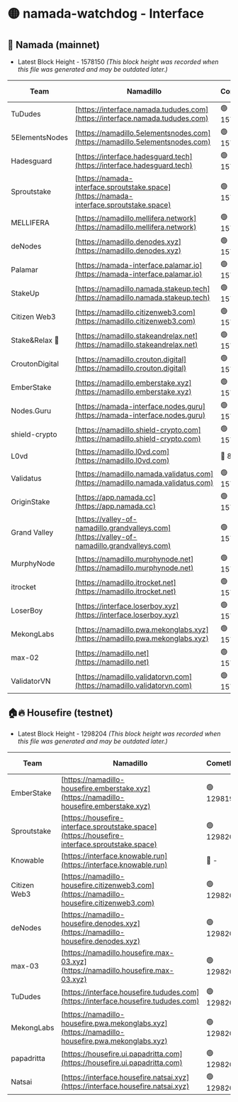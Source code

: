 # 🟡 namada-watchdog - Interface

## 🚀 Namada (mainnet)
- Latest Block Height - 1578150 *(This block height was recorded when this file was generated and may be outdated later.)*

| Team | Namadillo | CometBFT | Indexer | MASP Indexer |
|-|-|-|-|-|
| TuDudes | [https://interface.namada.tududes.com](https://interface.namada.tududes.com) | 🟢 1578135 | 🟢 1578135 | 🟢 1578135 |
| 5ElementsNodes | [https://namadillo.5elementsnodes.com](https://namadillo.5elementsnodes.com) | 🟢 1578135 | 🟢 1578135 | 🟢 1578135 |
| Hadesguard | [https://interface.hadesguard.tech](https://interface.hadesguard.tech) | 🟢 1578136 | 🟢 1578136 | 🟢 1578136 |
| Sproutstake | [https://namada-interface.sproutstake.space](https://namada-interface.sproutstake.space) | 🟢 1578137 | 🟢 1578136 | 🟢 1578136 |
| MELLIFERA | [https://namadillo.mellifera.network](https://namadillo.mellifera.network) | 🟢 1578137 | 🟢 1578137 | 🟢 1578138 |
| deNodes | [https://namadillo.denodes.xyz](https://namadillo.denodes.xyz) | 🟢 1578138 | 🟢 1578138 | 🟢 1578138 |
| Palamar | [https://namada-interface.palamar.io](https://namada-interface.palamar.io) | 🟢 1578139 | 🔴 - | 🔴 - |
| StakeUp | [https://namadillo.namada.stakeup.tech](https://namadillo.namada.stakeup.tech) | 🟢 1578142 | 🟢 1578142 | 🟢 1578142 |
| Citizen Web3 | [https://namadillo.citizenweb3.com](https://namadillo.citizenweb3.com) | 🟢 1578142 | 🟢 1578142 | 🟢 1578142 |
| Stake&Relax 🦥 | [https://namadillo.stakeandrelax.net](https://namadillo.stakeandrelax.net) | 🟢 1578143 | 🟢 1578143 | 🟢 1578143 |
| CroutonDigital | [https://namadillo.crouton.digital](https://namadillo.crouton.digital) | 🟢 1578144 | 🔴 1338918 | 🟢 1578144 |
| EmberStake | [https://namadillo.emberstake.xyz](https://namadillo.emberstake.xyz) | 🟢 1578144 | 🟢 1578144 | 🟢 1578144 |
| Nodes.Guru | [https://namada-interface.nodes.guru](https://namada-interface.nodes.guru) | 🟢 1578144 | 🟢 1578144 | 🟢 1578144 |
| shield-crypto | [https://namadillo.shield-crypto.com](https://namadillo.shield-crypto.com) | 🟢 1578145 | 🟢 1578145 | 🟢 1578145 |
| L0vd | [https://namadillo.l0vd.com](https://namadillo.l0vd.com) | 🔴 894059 | 🔴 1316385 | 🔴 894059 |
| Validatus | [https://namadillo.namada.validatus.com](https://namadillo.namada.validatus.com) | 🟢 1578146 | 🔴 1338199 | 🟢 1578146 |
| OriginStake | [https://app.namada.cc](https://app.namada.cc) | 🟢 1578147 | 🟢 1578146 | 🟢 1578146 |
| Grand Valley | [https://valley-of-namadillo.grandvalleys.com](https://valley-of-namadillo.grandvalleys.com) | 🟢 1578147 | 🟢 1578146 | 🟢 1578146 |
| MurphyNode | [https://namadillo.murphynode.net](https://namadillo.murphynode.net) | 🟢 1578147 | 🟢 1578147 | 🔴 - |
| itrocket | [https://namadillo.itrocket.net](https://namadillo.itrocket.net) | 🟢 1578148 | 🟢 1578148 | 🟢 1578148 |
| LoserBoy | [https://interface.loserboy.xyz](https://interface.loserboy.xyz) | 🟢 1578148 | 🟢 1578148 | 🔴 - |
| MekongLabs | [https://namadillo.pwa.mekonglabs.xyz](https://namadillo.pwa.mekonglabs.xyz) | 🟢 1578149 | 🟢 1578149 | 🟢 1578149 |
| max-02 | [https://namadillo.net](https://namadillo.net) | 🟢 1578150 | 🟢 1578149 | 🟢 1578149 |
| ValidatorVN | [https://namadillo.validatorvn.com](https://namadillo.validatorvn.com) | 🟢 1578150 | 🟢 1578150 | 🟢 1578150 |

## 🏠🔥 Housefire (testnet)
- Latest Block Height - 1298204 *(This block height was recorded when this file was generated and may be outdated later.)*

| Team | Namadillo | CometBFT | Indexer | MASP Indexer |
|-|-|-|-|-|
| EmberStake | [https://namadillo-housefire.emberstake.xyz](https://namadillo-housefire.emberstake.xyz) | 🟢 1298199 | 🟢 1298199 | 🔴 1083022 |
| Sproutstake | [https://housefire-interface.sproutstake.space](https://housefire-interface.sproutstake.space) | 🟢 1298200 | 🟢 1298199 | 🟢 1298199 |
| Knowable | [https://interface.knowable.run](https://interface.knowable.run) | 🔴 - | 🔴 - | 🔴 - |
| Citizen Web3 | [https://namadillo-housefire.citizenweb3.com](https://namadillo-housefire.citizenweb3.com) | 🟢 1298200 | 🔴 1162824 | 🔴 - |
| deNodes | [https://namadillo-housefire.denodes.xyz](https://namadillo-housefire.denodes.xyz) | 🟢 1298202 | 🟢 1298202 | 🟢 1298202 |
| max-03 | [https://namadillo.housefire.max-03.xyz](https://namadillo.housefire.max-03.xyz) | 🟢 1298202 | 🟢 1298202 | 🟢 1298202 |
| TuDudes | [https://interface.housefire.tududes.com](https://interface.housefire.tududes.com) | 🟢 1298203 | 🟢 1298203 | 🟢 1298203 |
| MekongLabs | [https://namadillo-housefire.pwa.mekonglabs.xyz](https://namadillo-housefire.pwa.mekonglabs.xyz) | 🟢 1298203 | 🟢 1298203 | 🔴 1083022 |
| papadritta | [https://housefire.ui.papadritta.com](https://housefire.ui.papadritta.com) | 🟢 1298203 | 🟢 1298203 | 🟢 1298203 |
| Natsai | [https://interface.housefire.natsai.xyz](https://interface.housefire.natsai.xyz) | 🟢 1298204 | 🟢 1298204 | 🟢 1298204 |

